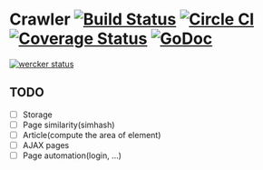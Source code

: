 # Crawler [![Build Status](https://drone.io/github.com/fanyang01/crawler/status.png)](https://drone.io/github.com/fanyang01/crawler/latest) [![Circle CI](https://circleci.com/gh/fanyang01/crawler.svg?style=svg)](https://circleci.com/gh/fanyang01/crawler) [![Coverage Status](https://coveralls.io/repos/fanyang01/crawler/badge.svg?branch=master&service=github)](https://coveralls.io/github/fanyang01/crawler?branch=dev) [![GoDoc](https://godoc.org/github.com/fanyang01/crawler?status.svg)](https://godoc.org/github.com/fanyang01/crawler)
[![wercker status](https://app.wercker.com/status/89b2f8d0d53a17de1b39b5195315f23e/m "wercker status")](https://app.wercker.com/project/bykey/89b2f8d0d53a17de1b39b5195315f23e)

## TODO

-[ ] Storage
-[ ] Page similarity(simhash)
-[ ] Article(compute the area of element)
-[ ] AJAX pages
-[ ] Page automation(login, ...)
